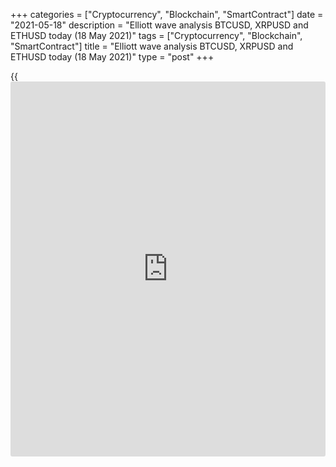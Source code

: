 +++
categories = ["Cryptocurrency", "Blockchain", "SmartContract"]
date = "2021-05-18"
description = "Elliott wave analysis BTCUSD, XRPUSD and ETHUSD today (18 May 2021)"
tags = ["Cryptocurrency", "Blockchain", "SmartContract"]
title = "Elliott wave analysis BTCUSD, XRPUSD and ETHUSD today (18 May 2021)"
type = "post"
+++

{{<iframe id="large-banner" src="https://www.bounty.group/#slide=12.0" width="100%" height="600" scrolling="no" style="border: 0px solid rgb(216, 221, 230); border-radius: 3px;">}}

2021-05-18

2021-05-18

Short-term forecast for BTCUSD, XRPUSD and ETHUSD 18.05.2021Roman Onegin

I welcome my readers!

I have prepared a short-term cryptocurrency forecast based on Elliott
wave analysis of Bitcoin, Ripple, and Ethereum. I offer entry signals to
trade each cryptocurrency.

All three cryptocurrencies covered in the article should be rising in
prices in the near future.

The article covers the following subjects:

## Elliott wave Bitcoin analysis

The most recent BTCUSD chart section displays the beginning of the third
impulse wave. There has completed only the first leg, impulse [1]. Over
the next few days, the price should be rising in the corrective wave [2]
towards a level of 55500.00. At this level, wave [2] will reach the
Fibonacci level of 76.4% of wave [1].

### Trading plan for [BTCUSD][1] today:

Buy 45326.73, TP 55500.00

* * *

## Elliott wave Ripple analysis

The XRPUSD market is forming the long-term correction [B], unfolding as
a contracting triangle. This triangle is composed of five waves
(A)-(B)-(C)-(D)-(E). The first three legs of the triangle must have
completed. There should be unfolding the corrective sub-wave (D) as a
double zigzag W-X-Y, where the W wave is a triple zigzag. Wave (D)
should end at a level of 1.632, where it will be 76.4% of wave (C)
according to Fibonacci retracements.

### Trading plan for [XRPUSD][2] today:

Buy 1.536, TP 1.632

* * *

## Elliott wave Ethereum analysis

The ETHUSD market must have completed the global impulse wave C. Next,
the market has turned down and started declining. There should be
forming the inceptive part of the bear impulse, with sub-waves 1 and 2
completed inside. There has also completed the descending wave [1] as an
impulse, followed by a slight price rise. There could be unfolding the
upward correction [2], where the price is likely to be rising to a level
of 3750.00. At this level, wave [2] should reach the Fibonacci ratio of
61.8% wave [1].

### Trading plan for [ETHUSD][3] **** today:

Buy 3478.53, TP 3750.00

* * *

P.S. Did you like my article? Share it in social networks: it will be
the best “thank you" :)

Ask me questions and comment below. I’ll be glad to answer your
questions and give necessary explanations.

 **Useful links:**

  * I recommend trying to trade with a reliable broker [here][4]. The system allows you to trade by yourself or copy successful traders from all across the globe.
  * Use my promo-code BLOG for getting deposit bonus 50% on LiteForex platform. Just enter this code in the appropriate field while [depositing][5] your trading account.
  * Telegram chat for traders: <t.me/liteforexengchat>. We are sharing the signals and trading experience
  * Telegram channel with high-quality analytics, Forex reviews, training articles, and other useful things for traders <t.me/liteforex>



## Price chart of BTCUSD in real time mode

The content of this article reflects the author’s opinion and does not
necessarily reflect the official position of LiteForex. The material
published on this page is provided for informational purposes only and
should not be considered as the provision of investment advice for the
purposes of Directive 2004/39/EC.

Rate this article:

{{value}}

( {{count}} {{title}} )

   1. my.liteforex.com/trading/chart?symbol=BTCUSD
   2. my.liteforex.com/trading/chart?symbol=XRPUSD
   3. my.liteforex.com/trading/chart?symbol=ETHUSD
   4. my.liteforex.com/?category=analysts-opinions&slug=short-term-forecast-for-[BTC](https://www.playgroundfx.com/blog/who-is-the-creator-of-bitcoin/)usd-xrpusd-and-ethusd-18052021&openPopup=%2Fregistration%2Fpopup&utm_source=blog&utm_medium=article&utm_campaign=bonus
   5. my.liteforex.com/deposit/?category=analysts-opinions&slug=short-term-forecast-for-[BTC](https://www.playgroundfx.com/blog/who-is-the-creator-of-bitcoin/)usd-xrpusd-and-ethusd-18052021&promo_code=BLOG&utm_source=blog&utm_medium=article&utm_campaign=bonus
